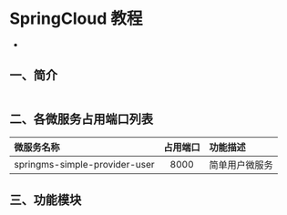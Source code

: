 # SpringCloud 教程
-

## 一、简介

``` 

```


## 二、各微服务占用端口列表
| 微服务名称        																| 占用端口	| 功能描述		|
| :-----------------------------------------------------------------------------|:---------:|:------------	|
| springms-simple-provider-user      											| 8000 		|简单用户微服务 	|


## 三、功能模块






































